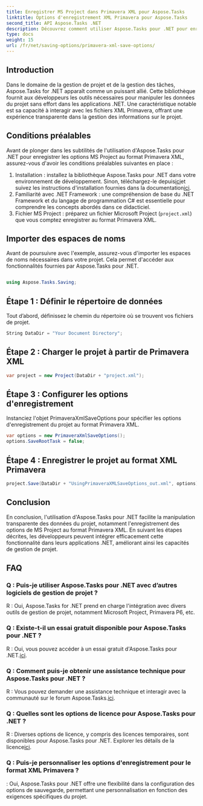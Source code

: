 ```yaml
---
title: Enregistrer MS Project dans Primavera XML pour Aspose.Tasks
linktitle: Options d'enregistrement XML Primavera pour Aspose.Tasks
second_title: API Aspose.Tasks .NET
description: Découvrez comment utiliser Aspose.Tasks pour .NET pour enregistrer les options MS Project au format Primavera XML. Améliorez les capacités de gestion de projet sans effort.
type: docs
weight: 15
url: /fr/net/saving-options/primavera-xml-save-options/
---
```

## Introduction
Dans le domaine de la gestion de projet et de la gestion des tâches, Aspose.Tasks for .NET apparaît comme un puissant allié. Cette bibliothèque fournit aux développeurs les outils nécessaires pour manipuler les données du projet sans effort dans les applications .NET. Une caractéristique notable est sa capacité à interagir avec les fichiers XML Primavera, offrant une expérience transparente dans la gestion des informations sur le projet.
## Conditions préalables
Avant de plonger dans les subtilités de l'utilisation d'Aspose.Tasks pour .NET pour enregistrer les options MS Project au format Primavera XML, assurez-vous d'avoir les conditions préalables suivantes en place :
1.  Installation : installez la bibliothèque Aspose.Tasks pour .NET dans votre environnement de développement. Sinon, téléchargez-le depuis[ici](https://releases.aspose.com/tasks/net/)et suivez les instructions d'installation fournies dans la documentation[ici](https://reference.aspose.com/tasks/net/).
2. Familiarité avec .NET Framework : une compréhension de base du .NET Framework et du langage de programmation C# est essentielle pour comprendre les concepts abordés dans ce didacticiel.
3. Fichier MS Project : préparez un fichier Microsoft Project (`project.xml`) que vous comptez enregistrer au format Primavera XML.

## Importer des espaces de noms
Avant de poursuivre avec l'exemple, assurez-vous d'importer les espaces de noms nécessaires dans votre projet. Cela permet d'accéder aux fonctionnalités fournies par Aspose.Tasks pour .NET.

```csharp

using Aspose.Tasks.Saving;
```

## Étape 1 : Définir le répertoire de données
Tout d’abord, définissez le chemin du répertoire où se trouvent vos fichiers de projet.
```csharp
String DataDir = "Your Document Directory";
```
## Étape 2 : Charger le projet à partir de Primavera XML
```csharp
var project = new Project(DataDir + "project.xml");
```
## Étape 3 : Configurer les options d'enregistrement
Instanciez l'objet PrimaveraXmlSaveOptions pour spécifier les options d'enregistrement du projet au format Primavera XML.
```csharp
var options = new PrimaveraXmlSaveOptions();
options.SaveRootTask = false;
```
## Étape 4 : Enregistrer le projet au format XML Primavera
```csharp
project.Save(DataDir + "UsingPrimaveraXMLSaveOptions_out.xml", options);
```

## Conclusion
En conclusion, l'utilisation d'Aspose.Tasks pour .NET facilite la manipulation transparente des données du projet, notamment l'enregistrement des options de MS Project au format Primavera XML. En suivant les étapes décrites, les développeurs peuvent intégrer efficacement cette fonctionnalité dans leurs applications .NET, améliorant ainsi les capacités de gestion de projet.
## FAQ
### Q : Puis-je utiliser Aspose.Tasks pour .NET avec d’autres logiciels de gestion de projet ?
R : Oui, Aspose.Tasks for .NET prend en charge l'intégration avec divers outils de gestion de projet, notamment Microsoft Project, Primavera P6, etc.
### Q : Existe-t-il un essai gratuit disponible pour Aspose.Tasks pour .NET ?
 R : Oui, vous pouvez accéder à un essai gratuit d'Aspose.Tasks pour .NET.[ici](https://releases.aspose.com/).
### Q : Comment puis-je obtenir une assistance technique pour Aspose.Tasks pour .NET ?
 R : Vous pouvez demander une assistance technique et interagir avec la communauté sur le forum Aspose.Tasks.[ici](https://forum.aspose.com/c/tasks/15).
### Q : Quelles sont les options de licence pour Aspose.Tasks pour .NET ?
 R : Diverses options de licence, y compris des licences temporaires, sont disponibles pour Aspose.Tasks pour .NET. Explorer les détails de la licence[ici](https://purchase.aspose.com/buy).
### Q : Puis-je personnaliser les options d'enregistrement pour le format XML Primavera ?
: Oui, Aspose.Tasks pour .NET offre une flexibilité dans la configuration des options de sauvegarde, permettant une personnalisation en fonction des exigences spécifiques du projet.